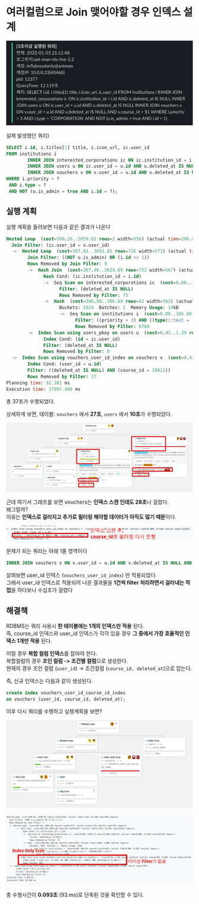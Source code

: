 # 여러컬럼으로 Join 맺어야할 경우 인덱스 설계

![1](images/1.png)

실제 발생했던 쿼리)

 ```sql
SELECT i.id, i.titles[1] title, i.icon_url, ic.user_id
FROM institutions i
         INNER JOIN interested_corporations ic ON ic.institution_id = i.id AND ic.deleted_at IS NULL
         INNER JOIN users u ON ic.user_id = u.id AND u.deleted_at IS NULL
         INNER JOIN vouchers v ON v.user_id = u.id AND v.deleted_at IS NULL AND v.course_id = ?
WHERE i.priority > ?
  AND i.type = ?
  AND NOT (u.is_admin = true AND i.id = ?);
 ```

## 실행 계획

실행 계획을 돌려보면 다음과 같은 결과가 나온다

```sql
Nested Loop  (cost=388.26..5059.62 rows=2 width=556) (actual time=296.998..37097.171 rows=786 loops=1)
  Join Filter: (ic.user_id = v.user_id)
  ->  Nested Loop  (cost=387.82..3653.85 rows=726 width=571) (actual time=28.904..10185.405 rows=33165 loops=1)
        Join Filter: ((NOT u.is_admin) OR (i.id <> 1))
        Rows Removed by Join Filter: 9
        ->  Hash Join  (cost=387.40..2624.89 rows=732 width=567) (actual time=25.787..93.559 rows=33218 loops=1)
              Hash Cond: (ic.institution_id = i.id)
              ->  Seq Scan on interested_corporations ic  (cost=0.00..1929.74 rows=117208 width=8) (actual time=1.511..45.261 rows=117116 loops=1)
                    Filter: (deleted_at IS NULL)
                    Rows Removed by Filter: 75
              ->  Hash  (cost=386.88..386.88 rows=42 width=563) (actual time=24.243..24.244 rows=45 loops=1)
                    Buckets: 1024  Batches: 1  Memory Usage: 14kB
                    ->  Seq Scan on institutions i  (cost=0.00..386.88 rows=42 width=563) (actual time=2.377..24.221 rows=45 loops=1)
                          Filter: ((priority > 3) AND ((type)::text = 'CORPORATION'::text))
                          Rows Removed by Filter: 6789
        ->  Index Scan using users_pkey on users u  (cost=0.42..1.39 rows=1 width=5) (actual time=0.302..0.303 rows=1 loops=33218)
              Index Cond: (id = ic.user_id)
              Filter: (deleted_at IS NULL)
              Rows Removed by Filter: 0
  ->  Index Scan using vouchers_user_id_index on vouchers v  (cost=0.43..1.92 rows=1 width=4) (actual time=0.800..0.810 rows=0 loops=33165)
        Index Cond: (user_id = u.id)
        Filter: ((deleted_at IS NULL) AND (course_id = 19812))
        Rows Removed by Filter: 17
Planning time: 92.381 ms
Execution time: 37097.408 ms
```

총 37초가 수행되었다.

상세하게 보면, 테이블: `vouchers` 에서 **27초**, `users` 에서 **10초**가 수행되었다.

![2](images/2.png)

근데 여기서 그래프를 보면 vouchers는 **인덱스 스캔 인데도 28초**나 걸렸다.  
왜그럴까?  
이유는 **인덱스로 걸러지고 추가로 필터링 해야할 데이터가 아직도 많기 때문**이다.

![3](images/3.png)

문제가 되는 쿼리는 아래 1줄 영역이다

```sql
INNER JOIN vouchers v ON v.user_id = u.id AND v.deleted_at IS NULL AND v.course_id = ?
```

살펴보면 user_id 인덱스 (`vouchers_user_id_index`) 만 적용되었다.  
그래서 user_id 인덱스로 적용되어 나온 결과물을 **1건씩 filter 처리하면서 걸러내는 작업**을 하다보니 수십초가 걸렸다

## 해결책

RDBMS는 쿼리 사용시 **한 테이블에는 1개의 인덱스만 적용** 된다.  
즉, course_id 인덱스와 user_id 인덱스가 각각 있을 경우 **그 중에서 가장 효율적인 인덱스 1개만 적용** 된다.  
  
이럴 경우 **복합 컬럼 인덱스**를 잡아야 한다.  
복합컬럼의 경우 **조인 컬럼 -> 조건별 컬럼**으로 생성한다.  
현재의 경우 조인 컬럼 (`user_id`) → 조건컬럼 (`course_id, deleted_at`)으로 잡는다.

즉, 신규 인덱스는 다음과 같이 생성된다.

```sql
create index vouchers_user_id_course_id_index 
on vouchers (user_id, course_id, deleted_at);
```

이후 다시 쿼리를 수행하고 실행계획을 보면?

![4](images/4.png)

![5](images/5.png)

총 수행시간이 **0.093초** (93.ms)로 단축된 것을 확인할 수 있다. 